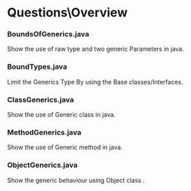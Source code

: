 # Questions\Overview 
### BoundsOfGenerics.java
Show the use of raw type and two generic Parameters in java.
### BoundTypes.java
Limit the Generics Type By using the Base classes/Interfaces.
### ClassGenerics.java
Show the use of Generic class in java.
### MethodGenerics.java
Show the use of Generic method in java.
### ObjectGenerics.java
Show the generic behaviour using Object class .
